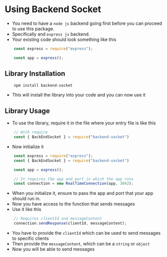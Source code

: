 # Using Backend Socket

- You need to have a `node js` backend going first before you can proceed to use this package.
- Specifically and `express js` backend.
- Your existing code should look something like this

```javascript
    const express = require("express");

    const app = express();
```

## Library Installation

```bash
    npm install backend-socket
```

- This will install the library into your code and you can now use it

## Library Usage

- To use the library, require it in the file where your entry file is like this

```javascript
    // With require
    const { BackEndSocket } = require("backend-socket")
```
- Now initialize it
```javascript
    const express = require("express");
    const { BackEndSocket } = require("backend-socket")

    const app = express();

    // It requires the app and port in which the app runs
    const connection = new RealTimeConnection(app, 3042);

```
- When you initialize it, ensure to pass the app and port that your app should run in.
- Now you have access to the function that sends messages
- Use it like this
```javascript
    // Requires clientId and messageContent    
    connection.sendResponse(clientId, messageContent);
```
- You have to provide the `clientId` which can be used to send messages to specific clients
- Then provide the `messageContent`, which can be a `string` or `object`
- Now you will be able to send messages
